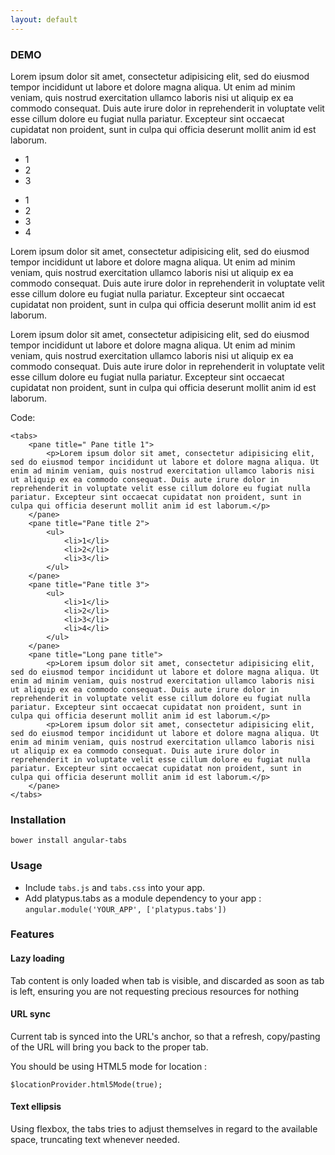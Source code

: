 ```yaml
---
layout: default
---
```


### DEMO

<tabs>
    <pane title=" Pane title 1">
        <p>Lorem ipsum dolor sit amet, consectetur adipisicing elit, sed do eiusmod tempor incididunt ut labore et dolore magna aliqua. Ut enim ad minim veniam, quis nostrud exercitation ullamco laboris nisi ut aliquip ex ea commodo consequat. Duis aute irure dolor in reprehenderit in voluptate velit esse cillum dolore eu fugiat nulla pariatur. Excepteur sint occaecat cupidatat non proident, sunt in culpa qui officia deserunt mollit anim id est laborum.</p>
    </pane>
    <pane title="Pane title 2">
        <ul>
            <li>1</li>
            <li>2</li>
            <li>3</li>
        </ul>
    </pane>
    <pane title="Pane title 3">
        <ul>
            <li>1</li>
            <li>2</li>
            <li>3</li>
            <li>4</li>
        </ul>
    </pane>
    <pane title="Long pane title">
        <p>Lorem ipsum dolor sit amet, consectetur adipisicing elit, sed do eiusmod tempor incididunt ut labore et dolore magna aliqua. Ut enim ad minim veniam, quis nostrud exercitation ullamco laboris nisi ut aliquip ex ea commodo consequat. Duis aute irure dolor in reprehenderit in voluptate velit esse cillum dolore eu fugiat nulla pariatur. Excepteur sint occaecat cupidatat non proident, sunt in culpa qui officia deserunt mollit anim id est laborum.</p>
        <p>Lorem ipsum dolor sit amet, consectetur adipisicing elit, sed do eiusmod tempor incididunt ut labore et dolore magna aliqua. Ut enim ad minim veniam, quis nostrud exercitation ullamco laboris nisi ut aliquip ex ea commodo consequat. Duis aute irure dolor in reprehenderit in voluptate velit esse cillum dolore eu fugiat nulla pariatur. Excepteur sint occaecat cupidatat non proident, sunt in culpa qui officia deserunt mollit anim id est laborum.</p>
    </pane>
</tabs>

Code:

    <tabs>
        <pane title=" Pane title 1">
            <p>Lorem ipsum dolor sit amet, consectetur adipisicing elit, sed do eiusmod tempor incididunt ut labore et dolore magna aliqua. Ut enim ad minim veniam, quis nostrud exercitation ullamco laboris nisi ut aliquip ex ea commodo consequat. Duis aute irure dolor in reprehenderit in voluptate velit esse cillum dolore eu fugiat nulla pariatur. Excepteur sint occaecat cupidatat non proident, sunt in culpa qui officia deserunt mollit anim id est laborum.</p>
        </pane>
        <pane title="Pane title 2">
            <ul>
                <li>1</li>
                <li>2</li>
                <li>3</li>
            </ul>
        </pane>
        <pane title="Pane title 3">
            <ul>
                <li>1</li>
                <li>2</li>
                <li>3</li>
                <li>4</li>
            </ul>
        </pane>
        <pane title="Long pane title">
            <p>Lorem ipsum dolor sit amet, consectetur adipisicing elit, sed do eiusmod tempor incididunt ut labore et dolore magna aliqua. Ut enim ad minim veniam, quis nostrud exercitation ullamco laboris nisi ut aliquip ex ea commodo consequat. Duis aute irure dolor in reprehenderit in voluptate velit esse cillum dolore eu fugiat nulla pariatur. Excepteur sint occaecat cupidatat non proident, sunt in culpa qui officia deserunt mollit anim id est laborum.</p>
            <p>Lorem ipsum dolor sit amet, consectetur adipisicing elit, sed do eiusmod tempor incididunt ut labore et dolore magna aliqua. Ut enim ad minim veniam, quis nostrud exercitation ullamco laboris nisi ut aliquip ex ea commodo consequat. Duis aute irure dolor in reprehenderit in voluptate velit esse cillum dolore eu fugiat nulla pariatur. Excepteur sint occaecat cupidatat non proident, sunt in culpa qui officia deserunt mollit anim id est laborum.</p>
        </pane>
    </tabs>
    
    
### Installation

    bower install angular-tabs
    
### Usage

- Include `tabs.js` and `tabs.css` into your app.
- Add platypus.tabs as a module dependency to your app : `angular.module('YOUR_APP', ['platypus.tabs'])`

### Features

#### Lazy loading

Tab content is only loaded when tab is visible, and discarded as soon as tab is left, ensuring you are not requesting precious resources for nothing

#### URL sync

Current tab is synced into the URL's anchor, so that a refresh, copy/pasting of the URL will bring you back to the proper tab.

You should be using HTML5 mode for location :

    $locationProvider.html5Mode(true);
    
#### Text ellipsis

Using flexbox, the tabs tries to adjust themselves in regard to the available space, truncating text whenever needed.


<script>
    var app = angular.module('platypus.tabs.demo', [
    'platypus.tabs'
    ]).config(function($locationProvider){
        $locationProvider.html5Mode(true);
    });
</script>
